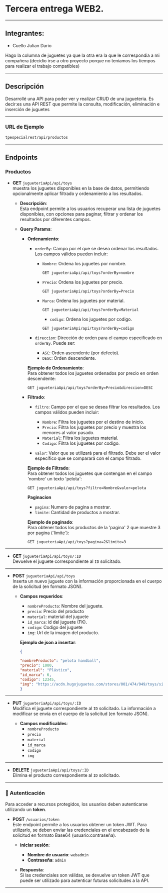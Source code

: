 # Tercera entrega WEB2.

---

## Integrantes:

- Cuello Julian Dario

Hago la columna de juguetes ya que la otra era la que le correspondia a mi compañera (decidio irse a otro proyecto porque no teniamos los tiempos para realizar el trabajo compatibles)


---

## Descripción

Desarrollé una API para poder ver y realizar CRUD de una jugueteria.
Es decir:es una API REST que permite la consulta, modificación, eliminación e inserción de juguetes

---

### URL de Ejemplo

`tpespecialrest/api/productos`

---

## Endpoints

### Productos

- **GET** `jugueteriaApi/api/toys`  
  muestra los juguetes disponibles en la base de datos, permitiendo opcionalmente aplicar filtrado y ordenamiento a los resultados.

  - **Descripción**:  
    Esta endpoint permite a los usuarios recuperar una lista de juguetes disponibles, con opciones para paginar, filtrar y ordenar los resultados por diferentes campos.

  - **Query Params**:

    - **Ordenamiento**:

      - `orderBy`: Campo por el que se desea ordenar los resultados. Los campos válidos pueden incluir:

        - `Nombre`: Ordena los juguetes por nombre.
          ```http
          GET jugueteriaApi/api/toys?orderBy=nombre
          ```
        - `Precio`: Ordena los juguetes por precio.
          ```http
          GET jugueteriaApi/api/toys?orderBy=Precio
          ```
        - `Marca`: Ordena los juguetes por material.
          ```http
          GET jugueteriaApi/api/toys?orderBy=Material
          ```
          - `codigo`: Ordena los juguetes por codigo.
          ```http
          GET jugueteriaApi/api/toys?orderBy=codigo
          ```

      - `direccion`: Dirección de orden para el campo especificado en `orderBy`. Puede ser:
        - `ASC`: Orden ascendente (por defecto).
        - `DESC`: Orden descendente.

      **Ejemplo de Ordenamiento**:  
      Para obtener todos los juguetes ordenados por precio en orden descendente:

      ```http
      GET jugueteriaApi/api/toys?orderBy=Precio&direccion=DESC
      ```

    - **Filtrado**:

      - `filtro`: Campo por el que se desea filtrar los resultados. Los campos válidos pueden incluir:

        - `Nombre`: Filtra los juguetes por el destino de inicio.
        - `Precio`: Filtra los juguetes por precio y muestra los menores al valor pasado.
        - `Material`: Filtra los juguetes material.
        - `Codigo`: Filtra los juguetes por codigo.

      - `valor`: Valor que se utilizará para el filtrado. Debe ser el valor específico que se comparará con el campo filtrado.

      **Ejemplo de Filtrado**:  
      Para obtener todos los juguetes que contengan en el campo 'nombre' un texto 'pelota':

      ```http
      GET jugueteriaApi/api/toys?filtro=Nombre&valor=pelota
      ```

      **Paginacion**

      - `pagina`: Numero de pagina a mostrar.
      - `limite`: Cantidad de productos a mostrar.

      **Ejemplo de paginado**:  
      Para obtener todos los productos de la 'pagina' 2 que muestre 3 por pagina (´limite´):

      ```http
      GET jugueteriaApi/api/toys?pagina=2&limite=3
      ```

---

- **GET** `jugueteriaApi/api/toys/:ID`  
  Devuelve el juguete correspondiente al `ID` solicitado.

---

- **POST** `jugueteriaApi/api/toys`  
  Inserta un nuevo juguete con la información proporcionada en el cuerpo de la solicitud (en formato JSON).

  - **Campos requeridos**:

    - `nombreProducto`: Nombre del juguete.
    - `precio`: Precio del producto
    - `material`: material del juguete
    - `id_marca`: id del juguete (FK).
    - `codigo`: Codigo del juguete
    - `img`: Url de la imagen del producto.

    **Ejemplo de json a insertar**:

    ```json
    {
     
    "nombreProducto": "pelota handball",
    "precio": 1000,
    "material": "Plástico",
    "id_marca": 6,
    "codigo": 12345,
    "img": "https://acdn.hugojuguetes.com/stores/001/474/949/toys/sin-titulo-1101-1347hfst3tyhgeg-640-0.webp"
    }
    ```

---

- **PUT** `jugueteriaApi/api/toys/:ID`  
  Modifica el juguete correspondiente al `ID` solicitado. La información a modificar se envía en el cuerpo de la solicitud (en formato JSON).

  - **Campos modificables**:
    - `nombreProducto`
    - `precio`
    - `material`
    - `id_marca`
    - `codigo`
    - `img`

---

- **DELETE** `jugueteriaApi/api/toys/:ID`  
  Elimina el producto correspondiente al `ID` solicitado.

---

### 🔐 Autenticación

Para acceder a recursos protegidos, los usuarios deben autenticarse utilizando un **token**.

- **POST** `/usuarios/token`  
  Este endpoint permite a los usuarios obtener un token JWT. Para utilizarlo, se deben enviar las credenciales en el encabezado de la solicitud en formato Base64 (usuario:contraseña).

  - **iniciar sesión**:

    - **Nombre de usuario**: `webadmin`
    - **Contraseña**: `admin`

  - **Respuesta**:  
    Si las credenciales son válidas, se devuelve un token JWT que puede ser utilizado para autenticar futuras solicitudes a la API.

---

